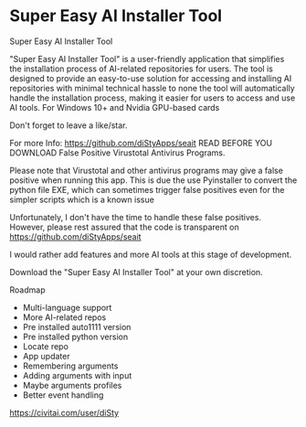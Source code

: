Super Easy AI Installer Tool
========================

Super Easy AI Installer Tool

"Super Easy AI Installer Tool" is a user-friendly application that simplifies the installation process of AI-related repositories for users. The tool is designed to provide an easy-to-use solution for accessing and installing AI repositories with minimal technical hassle to none the tool will automatically handle the installation process, making it easier for users to access and use AI tools.
For Windows 10+ and Nvidia GPU-based cards

Don't forget to leave a like/star.

For more Info:
https://github.com/diStyApps/seait
READ BEFORE YOU DOWNLOAD
False Positive Virustotal Antivirus Programs.

Please note that Virustotal and other antivirus programs may give a false positive when running this app. This is due the use Pyinstaller to convert the python file EXE, which can sometimes trigger false positives even for the simpler scripts which is a known issue

Unfortunately, I don't have the time to handle these false positives. However, please rest assured that the code is transparent on https://github.com/diStyApps/seait

I would rather add features and more AI tools at this stage of development.

Download the "Super Easy AI Installer Tool" at your own discretion.

Roadmap
* Multi-language support
* More AI-related repos
* Pre installed auto1111 version
* Pre installed python version
* Locate repo
* App updater
* Remembering arguments
* Adding arguments with input
* Maybe arguments profiles
* Better event handling

https://civitai.com/user/diSty
